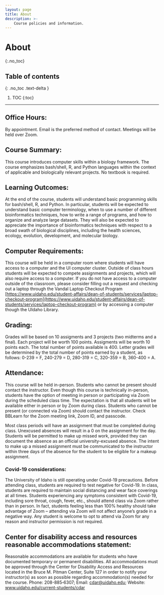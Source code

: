```yaml
---
layout: page
title: About
description: >-
    Course policies and information.
---
```


# About
{:.no_toc}

## Table of contents
{: .no_toc .text-delta }

1. TOC
{:toc}

---

## Office Hours: 
By appointment. Email is the preferred method of contact. Meetings will be held over Zoom.
 
## Course Summary:
This course introduces computer skills within a biology framework. The course emphasizes bash/shell, R, and Python languages within the context of applicable and biologically relevant projects. No textbook is required.
 
## Learning Outcomes:
At the end of the course, students will understand basic programming skills for bash/shell, R, and Python. In particular, students will be expected to understand basic computer terminology, when to use a number of different bioinformatics techniques, how to write a range of programs, and how to organize and analyze large datasets. They will also be expected to appreciate the importance of bioinformatics techniques with respect to a broad swath of biological disciplines, including the health sciences, ecology, evolution, development, and molecular biology.
 
## Computer Requirements:
This course will be held in a computer room where students will have access to a computer and the UI computer cluster. Outside of class hours students will be expected to compete assignments and projects, which will also require access to a computer. If you do not have access to a computer outside of the classroom, please consider filling out a request and checking out a laptop through the Vandal Laptop Checkout Program [https://www.uidaho.edu/student-affairs/dean-of-students/services/laptop-checkout-program](https://www.uidaho.edu/student-affairs/dean-of-students/services/laptop-checkout-program) or by accessing a computer though the UIdaho Library.

## Grading:
Grades will be based on 10 assigments and 3 projects (two midterms and a final). Each project will be worth 100 points. Assigments will be worth 10 points each. The total number of points available is 400. Letter grades will be determined by the total number of points earned by a student, as follows: 0-239 = F, 240-279 = D, 280-319 = C, 320-359 = B, 360-400 = A.
 
## Attendance:
This course will be held in-person. Students who cannot be present should contact the instructor.
Even though this course is technically in-person, students have the option of meeting in person or participating via Zoom during the scheduled class time. The expectation is that all students will be available either in person or by Zoom during class. Students who cannot be present (or connected via Zoom) should contact the instructor. Check BBLearn for the Zoom meeting link, Zoom ID, and passcode.
 
Most class periods will have an assignment that must be completed during class. Unexcused absences will result in a 0 on the assignment for the day. Students will be permitted to make up missed work, provided they can document the absence as an official university-excused absence. The intent to make up a missed assignment must be communicated to the instructor within three days of the absence for the student to be eligible for a makeup assignment.
 
### Covid-19 considerations: 
The University of Idaho is still operating under Covid-19 precautions. Before attending class, students are required to test negative for Covid-19. In class, students are required to maintain social distancing and wear face coverings at all times. Students experiencing any symptoms consistent with Covid-19, including sore throat, cough, fever, etc., should attend class via Zoom rather than in person. In fact, students feeling less than 100% healthy should take advantage of Zoom – attending via Zoom will not affect anyone’s grade in a negative way. Any student is welcome to opt to attend via Zoom for any reason and instructor permission is not required.
 
## Center for disability access and resources reasonable accommodations statement:
Reasonable accommodations are available for students who have documented temporary or permanent disabilities. All accommodations must be approved through the Center for Disability Access and Resources located in the Bruce M. Pitman Center, Suite 127 in order to notify your instructor(s) as soon as possible regarding accommodation(s) needed for the course.
Phone: 208-885‐6307;  Email: cdar@uidaho.edu; Website: www.uidaho.edu/current-students/cdar